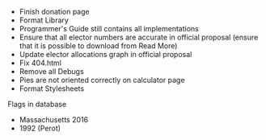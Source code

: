-   Finish donation page
-   Format Library
-   Programmer's Guide still contains all implementations
-   Ensure that all elector numbers are accurate in official proposal (ensure that it is possible to download from Read More)
-   Update elector allocations graph in official proposal
-   Fix 404.html
-   Remove all Debugs
-   Pies are not oriented correctly on calculator page
-   Format Stylesheets

Flags in database

-   Massachusetts 2016
-   1992 (Perot)

